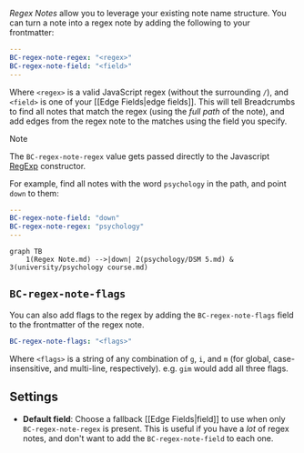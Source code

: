 _Regex Notes_ allow you to leverage your existing note name structure. You can turn a note into a regex note by adding the following to your frontmatter:

```yaml
---
BC-regex-note-regex: "<regex>"
BC-regex-note-field: "<field>"
---
```

Where `<regex>` is a valid JavaScript regex (without the surrounding `/`), and `<field>` is one of your [[Edge Fields|edge fields]]. This will tell Breadcrumbs to find all notes that match the regex (using the _full path_ of the note), and add edges from the regex note to the matches using the field you specify.

> [!NOTE]
> The `BC-regex-note-regex` value gets passed directly to the Javascript [RegExp](https://developer.mozilla.org/en-US/docs/Web/JavaScript/Reference/Global_Objects/RegExp) constructor.

For example, find all notes with the word `psychology` in the path, and point `down` to them:

```yaml
---
BC-regex-note-field: "down"
BC-regex-note-regex: "psychology"
---
```

```mermaid
graph TB
	1(Regex Note.md) -->|down| 2(psychology/DSM 5.md) & 3(university/psychology course.md)
```

## `BC-regex-note-flags`

You can also add flags to the regex by adding the `BC-regex-note-flags` field to the frontmatter of the regex note.

```yaml
BC-regex-note-flags: "<flags>"
```

Where `<flags>` is a string of any combination of `g`, `i`, and `m` (for global, case-insensitive, and multi-line, respectively). e.g. `gim` would add all three flags.

## Settings

- **Default field**: Choose a fallback [[Edge Fields|field]] to use when only `BC-regex-note-regex` is present. This is useful if you have a _lot_ of regex notes, and don't want to add the `BC-regex-note-field` to each one.
